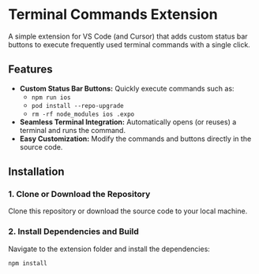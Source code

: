 # Terminal Commands Extension

A simple extension for VS Code (and Cursor) that adds custom status bar buttons to execute frequently used terminal commands with a single click.

## Features

- **Custom Status Bar Buttons:** Quickly execute commands such as:
  - `npm run ios`
  - `pod install --repo-upgrade`
  - `rm -rf node_modules ios .expo`
- **Seamless Terminal Integration:** Automatically opens (or reuses) a terminal and runs the command.
- **Easy Customization:** Modify the commands and buttons directly in the source code.

## Installation

### 1. Clone or Download the Repository

Clone this repository or download the source code to your local machine.

### 2. Install Dependencies and Build

Navigate to the extension folder and install the dependencies:

```bash
npm install
